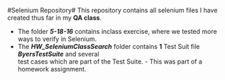 #Selenium Repository#
This repository contains all selenium files I have created thus far in my **QA class**.  
- The folder **_5-18-16_** contains inclass exercise, where we tested more ways to verify in Selenium.  
- The __*HW_SeleniumClassSearch*__ folder contains __1__ Test Suit file **_ByersTestSuite_** and several <br />test cases which are part of the Test Suite. 
      - This was part of a homework assignment.
